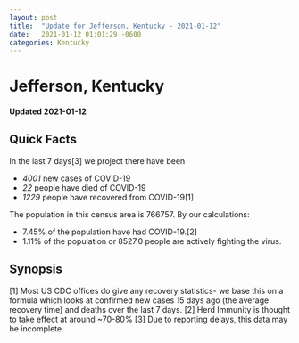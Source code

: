 ```yaml
---
layout: post
title:  "Update for Jefferson, Kentucky - 2021-01-12"
date:   2021-01-12 01:01:29 -0600
categories: Kentucky
---
```


# Jefferson, Kentucky
#### Updated 2021-01-12

## Quick Facts

In the last 7 days[3] we project there have been
- *4001* new cases of COVID-19
- *22* people have died of COVID-19
- *1229* people have recovered from COVID-19[1]

The population in this census area is 766757. By our calculations:
- 7.45% of the population have had COVID-19.[2]
- 1.11% of the population or 8527.0 people are actively fighting the virus.

## Synopsis




[1] Most US CDC offices do give any recovery statistics- we base this on a formula which looks at confirmed new cases
15 days ago (the average recovery time) and deaths over the last 7 days.
[2] Herd Immunity is thought to take effect at around ~70-80%
[3] Due to reporting delays, this data may be incomplete. 
    